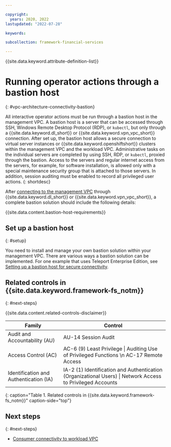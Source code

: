 ```yaml
---

copyright:
  years: 2020, 2022
lastupdated: "2022-07-28"

keywords: 

subcollection: framework-financial-services

---
```


{{site.data.keyword.attribute-definition-list}}

# Running operator actions through a bastion host
{: #vpc-architecture-connectivity-bastion}

All interactive operator actions must be run through a bastion host in the management VPC. A bastion host is a server that can be accessed through SSH, Windows Remote Desktop Protocol (RDP), or `kubectl`, but only through a {{site.data.keyword.dl_short}} or {{site.data.keyword.vpn_vpc_short}} connection. After set up, the bastion host allows a secure connection to virtual server instances or {{site.data.keyword.openshiftshort}} clusters within the management VPC and the workload VPC. Administrative tasks on the individual servers are completed by using SSH, RDP, or `kubectl`, proxied through the bastion. Access to the servers and regular internet access from the servers, for example, for software installation, is allowed only with a special maintenance security group that is attached to those servers. In addition, session auditing must be enabled to record all privileged user actions.
{: shortdesc}

After [connecting to the management VPC](/docs/allowlist/framework-financial-services?topic=framework-financial-services-vpc-architecture-connectivity-management) through {{site.data.keyword.dl_short}} or {{site.data.keyword.vpn_vpc_short}}, a complete bastion solution should include the following details:

{{site.data.content.bastion-host-requirements}}





## Set up a bastion host
{: #setup}

You need to install and manage your own bastion solution within your management VPC. There are various ways a bastion solution can be implemented. For one example that uses Teleport Enterprise Edition, see [Setting up a bastion host for secure connectivity](/docs/allowlist/framework-financial-services?topic=framework-financial-services-vpc-architecture-connectivity-bastion-tutorial-teleport). 

## Related controls in {{site.data.keyword.framework-fs_notm}} 
{: #next-steps}

{{site.data.content.related-controls-disclaimer}}

| Family              | Control                                           |
|---------------------|---------------------------------------------------|
| Audit and Accountability (AU) | AU-14 Session Audit  |
| Access Control (AC) | AC-6 (9) Least Privilege &#124; Auditing Use of Privileged Functions \n AC-17 Remote Access  |
| Identification and Authentication (IA) | IA-2 (1) Identification and Authentication (Organizational Users) &#124; Network Access to Privileged Accounts |
{: caption="Table 1. Related controls in {{site.data.keyword.framework-fs_notm}}" caption-side="top"}

## Next steps
{: #next-steps}

* [Consumer connectivity to workload VPC](/docs/allowlist/framework-financial-services?topic=framework-financial-services-vpc-architecture-connectivity-workload)
